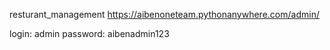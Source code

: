  resturant_management
https://aibenoneteam.pythonanywhere.com/admin/

login: admin
password: aibenadmin123
